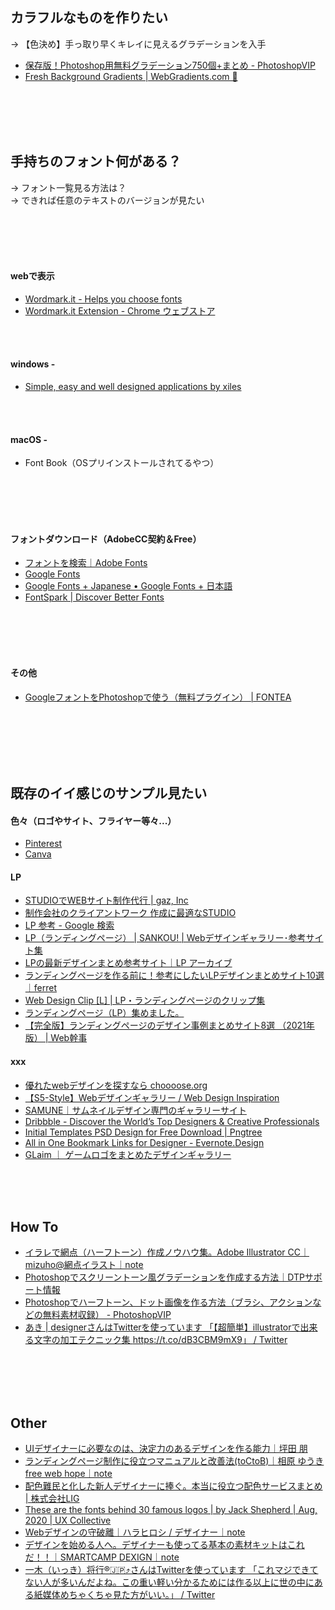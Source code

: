 
## カラフルなものを作りたい

→ 【色決め】手っ取り早くキレイに見えるグラデーションを入手

* [保存版！Photoshop用無料グラデーション750個+まとめ - PhotoshopVIP](http://photoshopvip.net/14627)
* [Fresh Background Gradients | WebGradients.com 💎](https://webgradients.com/)

<br>
<br>
<br>
<br>


## 手持ちのフォント何がある？

→ フォント一覧見る方法は？  
→ できれば任意のテキストのバージョンが見たい

<br>
<br>
<br>
<br>


#### webで表示
* [Wordmark.it - Helps you choose fonts](https://wordmark.it/)
* [Wordmark.it Extension - Chrome ウェブストア](https://chrome.google.com/webstore/detail/wordmarkit-extension/plafaneablgcojpbaeefkmnheilloopl)

<br>
<br>

#### windows -
* [Simple, easy and well designed applications by xiles](http://www.xiles.net/)

<br>
<br>



#### macOS -
* Font Book（OSプリインストールされてるやつ）

<br>
<br>
<br>
<br>



#### フォントダウンロード（AdobeCC契約＆Free）
* [フォントを検索｜Adobe Fonts](https://fonts.adobe.com/fonts)
* [Google Fonts](https://fonts.google.com/?subset=japanese)
* [Google Fonts + Japanese • Google Fonts + 日本語](https://googlefonts.github.io/japanese/)
* [FontSpark | Discover Better Fonts](https://fontspark.app/)

<br>
<br>
<br>
<br>





#### その他
* [GoogleフォントをPhotoshopで使う（無料プラグイン） | FONTEA](https://4webcreators.com/design/font/fontea)

<br>
<br>
<br>
<br>
<br>








## 既存のイイ感じのサンプル見たい
#### 色々（ロゴやサイト、フライヤー等々...）
* [Pinterest](https://www.pinterest.jp/pin/515310382367285569/)
* [Canva](https://www.canva.com/)

#### LP
* [STUDIOでWEBサイト制作代行 | gaz, Inc](https://studio-gaz.design/)
* [制作会社のクライアントワーク 作成に最適なSTUDIO](https://studio.design/ja/case-study/agency)
* [LP 参考 - Google 検索](https://www.google.co.jp/search?q=LP+%E5%8F%82%E8%80%83&ie=utf-8&oe=utf-8&hl=ja)
* [LP（ランディングページ） | SANKOU! | Webデザインギャラリー･参考サイト集](https://sankoudesign.com/category/lp/)
* [LPの最新デザインまとめ参考サイト｜LP アーカイブ](https://rdlp.jp/lp-archive)
* [ランディングページを作る前に！参考にしたいLPデザインまとめサイト10選｜ferret](https://ferret-plus.com/399)
* [Web Design Clip [L] | LP・ランディングページのクリップ集](https://lp.webdesignclip.com/)
* [ランディングページ（LP）集めました。](http://lp-web.com/)
* [【完全版】ランディングページのデザイン事例まとめサイト8選 （2021年版） | Web幹事](https://web-kanji.com/posts/landing-page-examples)


#### xxx
* [優れたwebデザインを探すなら choooose.org](https://choooose.org/)
* [【S5-Style】Webデザインギャラリー / Web Design Inspiration](https://bm.s5-style.com/)
* [SAMUNE｜サムネイルデザイン専門のギャラリーサイト](https://thumbnail-gallery.net/)
* [Dribbble - Discover the World’s Top Designers & Creative Professionals](https://dribbble.com/)
* [Initial Templates PSD Design for Free Download | Pngtree](https://pngtree.com/templates/initial)
* [All in One Bookmark Links for Designer - Evernote.Design](https://www.evernote.design/)
* [GLaim ｜ ゲームロゴをまとめたデザインギャラリー](http://glaim.tkmweb.info/)


<br>
<br>
<br>









## How To
* [イラレで網点（ハーフトーン）作成ノウハウ集。Adobe Illustrator CC｜mizuho@網点イラスト｜note](https://note.com/pin0/n/n856c1086d268)
* [Photoshopでスクリーントーン風グラデーションを作成する方法｜DTPサポート情報](https://www.ddc.co.jp/dtp/archives/20090401/172400.html)
* [Photoshopでハーフトーン、ドット画像を作る方法（ブラシ、アクションなどの無料素材収録） - PhotoshopVIP](http://photoshopvip.net/117197)
* [あき | designerさんはTwitterを使っています 「【超簡単】illustratorで出来る文字の加工テクニック集 https://t.co/dB3CBM9mX9」 / Twitter](https://twitter.com/Aki_design00/status/1330474515315322880)
<br>
<br>
<br>
<br>








## Other
* [UIデザイナーに必要なのは、決定力のあるデザインを作る能力｜坪田 朋](https://blog.tsubotax.com/n/n4b0b31c9223f)
* [ランディングページ制作に役立つマニュアルと改善法(toCtoB)｜相原 ゆうきfree web hope｜note](https://note.com/yukiaihara/n/ne755f1377b57)
* [配色難民と化した新人デザイナーに捧ぐ。本当に役立つ配色サービスまとめ | 株式会社LIG](https://liginc.co.jp/399974)
* [These are the fonts behind 30 famous logos | by Jack Shepherd | Aug, 2020 | UX Collective](https://uxdesign.cc/these-are-the-fonts-behind-30-famous-logos-40c83cd05d16)
* [Webデザインの守破離｜ハラヒロシ / デザイナー｜note](https://note.com/harahiroshi/n/nd2199f26f62d)
* [デザインを始める人へ。デザイナーも使ってる基本の素材キットはこれだ！！｜SMARTCAMP DEXIGN｜note](https://note.com/smartcamp_design/n/n4b18ae848afd)
* [一木（いっき）将行®︎🇯🇵⤴️さんはTwitterを使っています 「これマジできてない人が多いんだよね。この重い軽い分かるためには作る以上に世の中にある紙媒体めちゃくちゃ見た方がいい。」 / Twitter](https://twitter.com/stylemovemaster/status/1343062669163593728)


